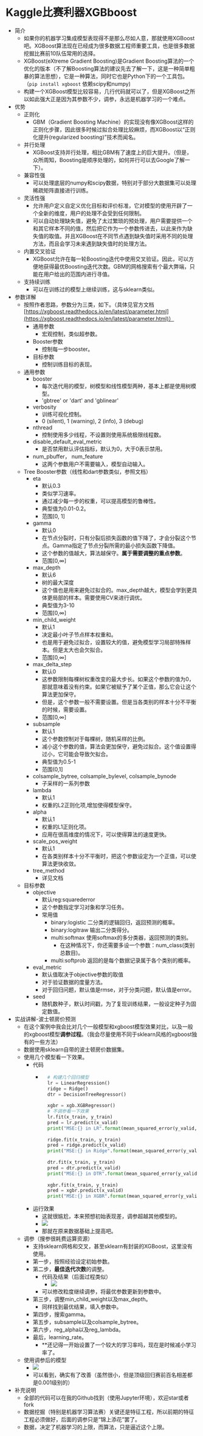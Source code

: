 # Kaggle比赛利器XGBboost
- 简介
	- 如果你的机器学习集成模型表现得不是那么尽如人意，那就使用XGBoost吧。XGBoost算法现在已经成为很多数据工程师重要工具，也是很多数据挖掘比赛前10队伍常用的选择。
	- XGBoost(eXtreme Gradient Boosting)是Gradient Boosting算法的一个优化的版本（不了解Boosting算法的建议先去了解一下，这是一种简单粗暴的算法思想），它是一种算法，同时它也是Python下的一个工具包。（`pip install xgboost` 依赖scipy和numpy)
	- 构建一个XGBoost模型比较容易，几行代码就可以了，但是XGBoost之所以如此强大正是因为其参数不少，调参，永远是机器学习的一个难点。
- 优势
	- 正则化
		- GBM（Gradient Boosting Machine）的实现没有像XGBoost这样的正则化步骤，因此很多时候过拟合处理比较麻烦，而XGBoost以“正则化提升(regularized boosting)”技术而闻名。
	- 并行处理
		- XGBoost支持并行处理，相比GBM有了速度上的巨大提升。（但是，众所周知，Boosting是顺序处理的，如何并行可以去Google了解一下）。
	- 兼容性强
		- 可以处理底层的numpy和scipy数据，特别对于部分大数据集可以处理稀疏矩阵直接进行训练。
	- 灵活性强
		- 允许用户定义自定义优化目标和评价标准，它对模型的使用开辟了一个全新的维度，用户的处理不会受到任何限制。
		- 可以自动处理缺失值，避免了太过繁琐的预处理，用户需要提供一个和其它样本不同的值，然后把它作为一个参数传进去，以此来作为缺失值的取值。并且XGBoost在不同节点遇到缺失值时采用不同的处理方法，而且会学习未来遇到缺失值时的处理方法。
	- 内置交叉验证
		- XGBoost允许在每一轮Boosting迭代中使用交叉验证。因此，可以方便地获得最优Boosting迭代次数。GBM的网格搜索有个最大弊端，只能在用户给出的范围内进行寻值。
	- 支持续训练
		- 可以在训练过的模型上继续训练，这与sklearn类似。
- 参数详解
	- 按照作者思路，参数分为三类，如下。（具体见官方文档[https://xgboost.readthedocs.io/en/latest/parameter.html](https://xgboost.readthedocs.io/en/latest/parameter.html)）
		- 通用参数
			- 宏观控制，类似超参数。
		- Booster参数
			- 控制每一步booster。
		- 目标参数
			- 控制训练目标的表现。
	- 通用参数
		- booster
			- 每次迭代用的模型，树模型和线性模型两种，基本上都是使用树模型。
			- 'gbtree' or 'dart' and 'gblinear'
		- verbosity
			- 训练可视化控制。
			- 0 (silent), 1 (warning), 2 (info), 3 (debug)
		- nthread
			- 控制使用多少线程，不设置则使用系统极限线程数。
		- disable_default_eval_metric
			- 是否禁用默认评估指标，默认为0，大于0表示禁用。
		- num_pbuffer， num_feature
			- 这两个参数用户不需要输入，模型自动输入。
	- Tree Booster参数（线性和dart参数类似，参照文档）
		- eta
			- 默认0.3
			- 类似学习速率。
			- 通过减少每一步的权重，可以提高模型的鲁棒性。
			- 典型值为0.01-0.2。
			- 范围[0, 1]
		- gamma
			- 默认0
			- 在节点分裂时，只有分裂后损失函数的值下降了，才会分裂这个节点。Gamma指定了节点分裂所需的最小损失函数下降值。
			- 这个参数的值越大，算法越保守。**属于需要调整的重点参数**。
			- 范围[0,∞]
		- max_depth
			- 默认6
			- 树的最大深度
			- 这个值也是用来避免过拟合的。max_depth越大，模型会学到更具体更局部的样本。需要使用CV来进行调优。
			- 典型值为3-10
			- 范围[0,∞]
		- min_child_weight
			- 默认1
			- 决定最小叶子节点样本权重和。
			- 也是用于避免过拟合，设置较大的值，避免模型学习局部特殊样本。但是太大也会欠拟合。
			- 范围[0,∞]
		- max_delta_step
			- 默认0
			- 这参数限制每棵树权重改变的最大步长。如果这个参数的值为0，那就意味着没有约束。如果它被赋予了某个正值，那么它会让这个算法更加保守。
			- 但是，这个参数一般不需要设置。但是当各类别的样本十分不平衡的时候，需要设置。
			- 范围[0,∞]
		- subsample
			- 默认1
			- 这个参数控制对于每棵树，随机采样的比例。
			- 减小这个参数的值，算法会更加保守，避免过拟合。这个值设置得过小，它可能会导致欠拟合。
			- 典型值为0.5-1
			- 范围(0,1]
		- colsample_bytree, colsample_bylevel, colsample_bynode
			- 子采样的一系列参数
		- lambda
			- 默认1
			- 权重的L2正则化项,增加使得模型保守。
		- alpha
			- 默认1
			- 权重的L1正则化项。
			- 应用在很高维度的情况下，可以使得算法的速度更快。
		- scale_pos_weight
			- 默认1
			- 在各类别样本十分不平衡时，把这个参数设定为一个正值，可以使算法更快收敛。
		- tree_method
			- 详见文档
	- 目标参数
		- objective
			- 默认reg:squarederror
			- 这个参数指定学习对象和学习任务。
			- 常用值
				- binary:logistic 二分类的逻辑回归，返回预测的概率。
				- binary:logitraw 输出二分类得分。
				- multi:softmax 使用softmax的多分类器，返回预测的类别。
					- 在这种情况下，你还需要多设一个参数：num_class(类别总数目)。
				- multi:softprob 返回的是每个数据记录属于各个类别的概率。
		- eval_metric
			- 默认值取决于objective参数的取值
			- 对于验证数据的度量方法。
			- 对于回归问题，默认值是rmse，对于分类问题，默认值是error。
		- seed
			- 随机数种子，默认时间戳，为了复现训练结果，一般设定种子为固定数值。
- 实战讲解-波士顿房价预测
	- 在这个案例中我会比对几个一般模型和xgboost模型效果对比，以及一般的xgboost模型**调参过程**。（我会尽量使用不同于sklearn风格的xgboost独有的一些方法）
	- 数据使用sklearn自带的波士顿房价数据集。
	- 使用几个模型看一下效果。
		- 代码
			- ```python
				# 构建几个回归模型
				lr = LinearRegression()
				ridge = Ridge()
				dtr = DecisionTreeRegressor()
				
				xgbr = xgb.XGBRegressor()
				# 不调参看一下效果
				lr.fit(x_train, y_train)
				pred = lr.predict(x_valid)
				print("MSE:{} in LR".format(mean_squared_error(y_valid, pred)))
				
				ridge.fit(x_train, y_train)
				pred = ridge.predict(x_valid)
				print("MSE:{} in Ridge".format(mean_squared_error(y_valid, pred)))
				
				dtr.fit(x_train, y_train)
				pred = dtr.predict(x_valid)
				print("MSE:{} in DTR".format(mean_squared_error(y_valid, pred)))
				
				xgbr.fit(x_train, y_train)
				pred = xgbr.predict(x_valid)
				print("MSE:{} in XGBR".format(mean_squared_error(y_valid, pred)))
				```
		- 运行效果
			- 这就很尴尬，本来预想初始表现差，调参超越其他模型的。
			- ![](https://img-blog.csdnimg.cn/2019042820264170.png)
			- 那就在原来数据基础上提高吧。
	- 调参（搜参很耗费运算资源）
		- 支持sklearn网格和交叉，甚至sklearn有封装的XGBoost，这里没有使用。
		- 第一步，按照经验设定初始参数。
		- 第二步，**最佳迭代次数**的调整。
			- 代码及结果（后面过程类似）
				- ![](https://img-blog.csdnimg.cn/20190428203756388.png)
			- 可以修改粒度继续调参，将最优参数更新到参数中。
		- 第三步，调整min_child_weight以及max_depth。
			- 同样找到最优结果，填入参数中。
		- 第四步，搜索gamma。
		- 第五步，subsample以及colsample_bytree。
		- 第六步，reg_alpha以及reg_lambda。
		- 最后，learning_rate。
			- **还记得一开始设置了一个较大的学习率吗，现在是时候减小学习率了。
	- 使用调参后的模型
		- ![](https://img-blog.csdnimg.cn/2019042820581478.png)
		- 可以看到，确实有了改善（虽然很小，但是顶级回归赛前百名相差都是0.001级别的）
- 补充说明
	- 全部的代码可以在我的Github找到（使用Jupyter环境），欢迎star或者fork
	- 数据挖掘（特别是机器学习算法赛）关键还是特征工程，所以前期的特征工程必须做好，后面的调参只是“锦上添花”罢了。
	- 数据，决定了机器学习的上限，而算法，只是逼近这个上限。